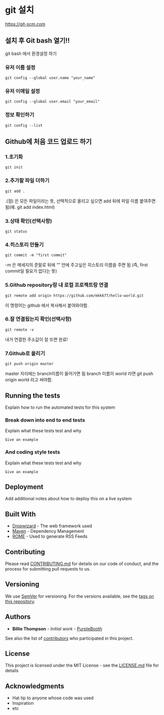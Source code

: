 # git 설치

https://git-scm.com

## 설치 후 Git bash 열기!!

git bash 에서 환경설정 하기 

### 유저 이름 설정 


```
git config --global user.name "your_name"
```

### 유저 이메일 설정 

```
git config --global user.email "your_email"
```

### 정보 확인하기 


```
git config --list
```

## Github에 처음 코드 업로드 하기 

### 1.초기화

```
git init
```

### 2.추가할 파일 더하기

```
git add .
```

.(점) 은 모든 파일이라는 뜻, 선택적으로 올리고 싶으면 add 뒤에 파일 이름 붙여주면 됨(예. git add index.html)

### 3.상태 확인(선택사항)

```
git status
```

### 4.히스토리 만들기

```
git commit -m "first commit"
```

-m 은 메세지의 준말로 뒤에 “” 안에 주고싶은 히스토리 이름을 주면 됨 (즉, first commit일 필요가 없다는 뜻)

### 5.Github repository랑 내 로컬 프로젝트랑 연결 

```
git remote add origin https://github.com/mkk677/hello-world.git
```

이 명령어는 github 에서 복사해서 붙여와야함. 


### 6.잘 연결됬는지 확인(선택사항)

```
git remote -v
```

내가 연결한 주소값이 잘 뜨면 완료!


### 7.Github로 올리기 

```
git push origin master
```

master 자리에는 branch이름이 들어가면 됨 branch 이름이 world 라면 git push origin world 라고 써야함.



## Running the tests

Explain how to run the automated tests for this system

### Break down into end to end tests

Explain what these tests test and why

```
Give an example
```

### And coding style tests

Explain what these tests test and why

```
Give an example
```

## Deployment

Add additional notes about how to deploy this on a live system

## Built With

* [Dropwizard](http://www.dropwizard.io/1.0.2/docs/) - The web framework used
* [Maven](https://maven.apache.org/) - Dependency Management
* [ROME](https://rometools.github.io/rome/) - Used to generate RSS Feeds

## Contributing

Please read [CONTRIBUTING.md](https://gist.github.com/PurpleBooth/b24679402957c63ec426) for details on our code of conduct, and the process for submitting pull requests to us.

## Versioning

We use [SemVer](http://semver.org/) for versioning. For the versions available, see the [tags on this repository](https://github.com/your/project/tags). 

## Authors

* **Billie Thompson** - *Initial work* - [PurpleBooth](https://github.com/PurpleBooth)

See also the list of [contributors](https://github.com/your/project/contributors) who participated in this project.

## License

This project is licensed under the MIT License - see the [LICENSE.md](LICENSE.md) file for details

## Acknowledgments

* Hat tip to anyone whose code was used
* Inspiration
* etc
